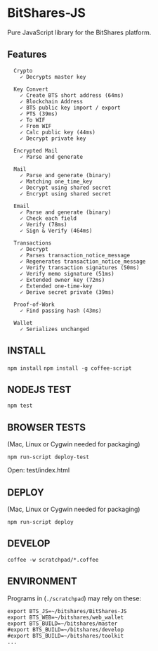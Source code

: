 # BitShares-JS #

Pure JavaScript library for the BitShares platform. 

## Features ##
```
  Crypto
    ✓ Decrypts master key 

  Key Convert
    ✓ Create BTS short address (64ms)
    ✓ Blockchain Address 
    ✓ BTS public key import / export 
    ✓ PTS (39ms)
    ✓ To WIF 
    ✓ From WIF 
    ✓ Calc public key (44ms)
    ✓ Decrypt private key 

  Encrypted Mail
    ✓ Parse and generate 

  Mail
    ✓ Parse and generate (binary) 
    ✓ Matching one_time_key 
    ✓ Decrypt using shared secret 
    ✓ Encrypt using shared secret 

  Email
    ✓ Parse and generate (binary) 
    ✓ Check each field 
    ✓ Verify (78ms)
    ✓ Sign & Verify (464ms)

  Transactions
    ✓ Decrypt 
    ✓ Parses transaction_notice_message 
    ✓ Regenerates transaction_notice_message 
    ✓ Verify transaction signatures (50ms)
    ✓ Verify memo signature (51ms)
    ✓ Extended owner key (72ms)
    ✓ Extended one-time-key 
    ✓ Derive secret private (39ms)

  Proof-of-Work
    ✓ Find passing hash (43ms)

  Wallet
    ✓ Serializes unchanged 

```
## INSTALL ##

`npm install`
`npm install -g coffee-script`

## NODEJS TEST ##

`npm test`

## BROWSER TESTS ##
(Mac, Linux or Cygwin needed for packaging)

`npm run-script deploy-test`

Open: test/index.html

## DEPLOY ##
(Mac, Linux or Cygwin needed for packaging)

`npm run-script deploy`

## DEVELOP ##

`coffee -w scratchpad/*.coffee`

## ENVIRONMENT ##

Programs in (`./scratchpad`) may rely on these:

```
export BTS_JS=~/bitshares/BitShares-JS
export BTS_WEB=~/bitshares/web_wallet
export BTS_BUILD=~/bitshares/master
#export BTS_BUILD=~/bitshares/develop
#export BTS_BUILD=~/bitshares/toolkit
...
```
